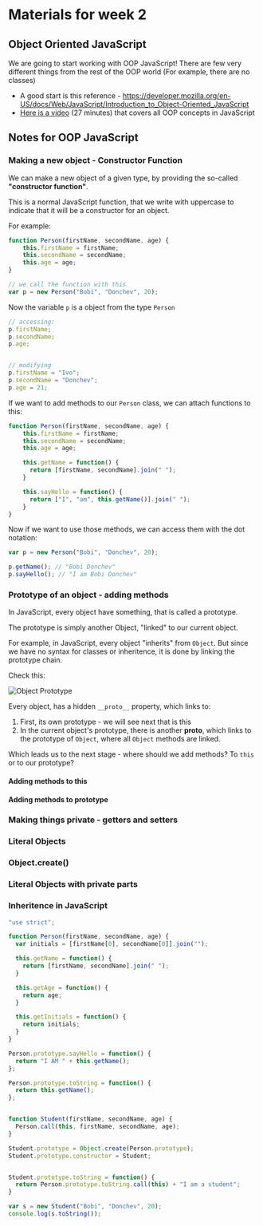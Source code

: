 # Materials for week 2

## Object Oriented JavaScript

We are going to start working with OOP JavaScript! There are few very different things from the rest of the OOP world (For example, there are no classes)

* A good start is this reference - https://developer.mozilla.org/en-US/docs/Web/JavaScript/Introduction_to_Object-Oriented_JavaScript
* [Here is a video](https://www.youtube.com/watch?feature=player_embedded&v=PMfcsYzj-9M) (27 minutes) that covers all OOP concepts in JavaScript

## Notes for OOP JavaScript

### Making a new object - Constructor Function

We can make a new object of a given type, by providing the so-called __"constructor function"__.

This is a normal JavaScript function, that we write with uppercase to indicate that it will be a constructor for an object.

For example:

```javascript
function Person(firstName, secondName, age) {
    this.firstName = firstName;
    this.secondName = secondName;
    this.age = age;
}

// we call the function with this
var p = new Person("Bobi", "Donchev", 20);
```

Now the variable `p` is a object from the type `Person`

```javascript
// accessing:
p.firstName;
p.secondName;
p.age;


// modifying
p.firstName = "Ivo";
p.secondName = "Donchev";
p.age = 21;
```

If we want to add methods to our `Person` class, we can attach functions to this:

```javascript
function Person(firstName, secondName, age) {
    this.firstName = firstName;
    this.secondName = secondName;
    this.age = age;

    this.getName = function() {
      return [firstName, secondName].join(" ");
    }

    this.sayHello = function() {
      return ["I", "am", this.getName()].join(" ");
    }
}
```

Now if we want to use those methods, we can access them with the dot notation:

```javascript
var p = new Person("Bobi", "Donchev", 20);

p.getName(); // "Bobi Donchev"
p.sayHello(); // "I am Bobi Donchev"
```

### Prototype of an object - adding methods

In JavaScript, every object have something, that is called a prototype.

The prototype is simply another Object, "linked" to our current object.

For example, in JavaScript, every object "inherits" from `Object`. But since we have no syntax for classes or inheritence, it is done by linking the prototype chain.

Check this:

![Object Prototype](https://raw.githubusercontent.com/HackBulgaria/Frontend-JavaScript-1/master/week2/material_images/object_prototype.png)

Every object, has a hidden `__proto__` property, which links to:

1. First, its own prototype - we will see next that is this
2. In the current object's prototype, there is another __proto__, which links to the prototype of `Object`, where all `Object` methods are linked.

Which leads us to the next stage - where should we add methods? To `this` or to our prototype?

#### Adding methods to this

#### Adding methods to prototype

### Making things private - getters and setters

### Literal Objects

### Object.create()

### Literal Objects with private parts

### Inheritence in JavaScript

```javascript
"use strict";

function Person(firstName, secondName, age) {
  var initials = [firstName[0], secondName[0]].join("");

  this.getName = function() {
    return [firstName, secondName].join(" ");
  }

  this.getAge = function() {
    return age;
  }

  this.getInitials = function() {
    return initials;
  }
}

Person.prototype.sayHello = function() {
  return "I AM " + this.getName();
};

Person.prototype.toString = function() {
  return this.getName();
};


function Student(firstName, secondName, age) {
  Person.call(this, firstName, secondName, age);
}

Student.prototype = Object.create(Person.prototype);
Student.prototype.constructor = Student;


Student.prototype.toString = function() {
  return Person.prototype.toString.call(this) + "I am a student";
}

var s = new Student("Bobi", "Donchev", 20);
console.log(s.toString());
```
